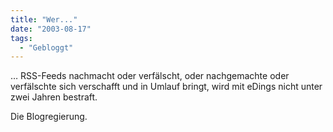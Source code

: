 ```yaml
---
title: "Wer..."
date: "2003-08-17"
tags:
  - "Gebloggt"
---
```


… RSS-Feeds nachmacht oder verfälscht, oder nachgemachte oder verfälschte sich verschafft und in Umlauf bringt, wird mit eDings nicht unter zwei Jahren bestraft.

Die Blogregierung.
